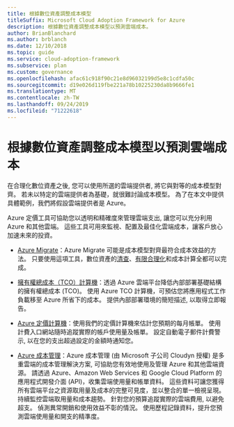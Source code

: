```yaml
---
title: 根據數位資產調整成本模型
titleSuffix: Microsoft Cloud Adoption Framework for Azure
description: 根據數位資產調整成本模型以預測雲端成本。
author: BrianBlanchard
ms.author: brblanch
ms.date: 12/10/2018
ms.topic: guide
ms.service: cloud-adoption-framework
ms.subservice: plan
ms.custom: governance
ms.openlocfilehash: afac61c918f90c21e8d96032199d5e8c1cdfa50c
ms.sourcegitcommit: d19e026d119fbe221a78b10225230da8b9666fe1
ms.translationtype: MT
ms.contentlocale: zh-TW
ms.lasthandoff: 09/24/2019
ms.locfileid: "71222618"
---
```

# <a name="align-cost-models-with-the-digital-estate-to-forecast-cloud-costs"></a>根據數位資產調整成本模型以預測雲端成本

在合理化數位資產之後, 您可以使用所選的雲端提供者, 將它與對等的成本模型對齊。 若未以特定的雲端提供者為基礎，就很難討論成本模型。 為了在本文中提供具體範例，我們將假設雲端提供者是 Azure。

Azure 定價工具可協助您以透明和精確度來管理雲端支出, 讓您可以充分利用 Azure 和其他雲端。 這些工具可用來監視、配置及最佳化雲端成本，讓客戶放心加速未來的投資。

- [Azure Migrate](https://docs.microsoft.com/azure/migrate/migrate-overview)：Azure Migrate 可能是成本模型對齊最符合成本效益的方法。 只要使用這項工具，數位資產的[清查](./inventory.md)、[有限合理化](./rationalize.md)和成本計算全都可以完成。

- [擁有權總成本（TCO）計算機](https://azure.microsoft.com/pricing/tco/calculator)：透過 Azure 雲端平台降低內部部署基礎結構的擁有權總成本 (TCO)。 使用 Azure TCO 計算機，可預估您將應用程式工作負載移至 Azure 所省下的成本。 提供內部部署環境的簡短描述, 以取得立即報告。

- [Azure 定價計算機](https://azure.microsoft.com/pricing)：使用我們的定價計算機來估計您預期的每月帳單。 使用計費入口網站隨時追蹤實際的帳戶使用量及帳單。 設定自動電子郵件計費警示, 以在您的支出超過設定的金額時通知您。

- [Azure 成本管理](https://azure.microsoft.com/services/cost-management)：Azure 成本管理 (由 Microsoft 子公司 Cloudyn 授權) 是多重雲端的成本管理解決方案, 可協助您有效地使用及管理 Azure 和其他雲端資源。 請透過 Azure、Amazon Web Services 和 Google Cloud Platform 的應用程式開發介面 (API)，收集雲端使用量和帳單資料。 這些資料可讓您獲得所有雲端平台之資源取用量及成本的完整可見度，並以整合的單一檢視呈現。 持續監控雲端取用量和成本趨勢。 針對您的預算追蹤實際的雲端費用, 以避免超支。 偵測異常開銷和使用效益不彰的情況。 使用歷程記錄資料，提升您預測雲端使用量和開支的精準度。
